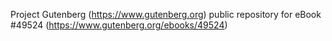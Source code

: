 Project Gutenberg (https://www.gutenberg.org) public repository for eBook #49524 (https://www.gutenberg.org/ebooks/49524)
